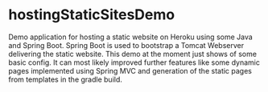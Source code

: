 # hostingStaticSitesDemo
Demo application for hosting a static website on Heroku using some Java and Spring Boot. 
Spring Boot is used to bootstrap a Tomcat Webserver delivering the static website.
This demo at the moment just shows of some basic config. It can most likely improved further features
like some dynamic pages implemented using Spring MVC and generation of the static pages from
templates in the gradle build.
